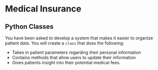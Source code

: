 # Medical Insurance

## Python Classes

You have been asked to develop a system that makes it easier to organize patient data. You will create a `class` that does the following:

- Takes in patient parameters regarding their personal information
- Contains methods that allow users to update their information
- Gives patients insight into their potential medical fees.